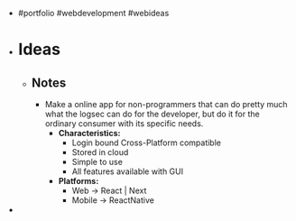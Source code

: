 - #portfolio #webdevelopment #webideas
- # Ideas
	- ## Notes
		- Make a online app for non-programmers that can do pretty much what the logsec can do for the developer, but do it for the ordinary consumer with its specific needs.
			- **Characteristics:**
				- Login bound Cross-Platform compatible
				- Stored in cloud
				- Simple to use
				- All features available with GUI
			- **Platforms:**
				- Web -> React | Next
				- Mobile -> ReactNative
-